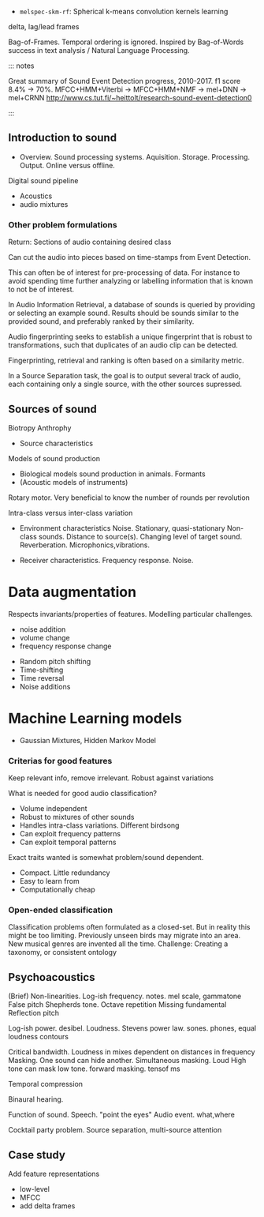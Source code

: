 
* `melspec-skm-rf`: Spherical k-means convolution kernels learning 




delta, lag/lead frames

Bag-of-Frames. Temporal ordering is ignored.
Inspired by Bag-of-Words success in text analysis / Natural Language Processing.



::: notes

Great summary of Sound Event Detection progress, 2010-2017.
f1 score 8.4% -> 70%. MFCC+HMM+Viterbi -> MFCC+HMM+NMF -> mel+DNN -> mel+CRNN 
http://www.cs.tut.fi/~heittolt/research-sound-event-detection0

:::



## Introduction to sound

- Overview. Sound processing systems.
Aquisition. Storage. Processing. Output.
Online versus offline.

Digital sound pipeline

- Acoustics
- audio mixtures


### Other problem formulations

Return: Sections of audio containing desired class

Can cut the audio into pieces based on time-stamps from Event Detection. 

This can often be of interest for pre-processing of data.
For instance to avoid spending time further analyzing or labelling information
that is known to not be of interest.

In Audio Information Retrieval, a database of sounds is queried by providing or selecting an example sound.
Results should be sounds similar to the provided sound, and preferably ranked by their similarity.

Audio fingerprinting seeks to establish a unique fingerprint that is robust to transformations,
such that duplicates of an audio clip can be detected. 

Fingerprinting, retrieval and ranking is often based on a similarity metric.

In a Source Separation task, the goal is to output several track of audio,
each containing only a single source, with the other sources supressed.


## Sources of sound

Biotropy
Anthrophy

- Source characteristics

Models of sound production

- Biological models sound production in animals.
Formants
- (Acoustic models of instruments)

Rotary motor. Very beneficial to know the number of rounds per revolution

Intra-class versus inter-class variation


- Environment characteristics
Noise. Stationary, quasi-stationary
Non-class sounds.
Distance to source(s). Changing level of target sound.
Reverberation.
Microphonics,vibrations.


- Receiver characteristics.
Frequency response.
Noise.



# Data augmentation

Respects invariants/properties of features. Modelling particular challenges.

- noise addition
- volume change
- frequency response change


* Random pitch shifting
* Time-shifting
* Time reversal
* Noise additions

# Machine Learning models

- Gaussian Mixtures, Hidden Markov Model

### Criterias for good features
Keep relevant info, remove irrelevant.
Robust against variations

What is needed for good audio classification?

* Volume independent
* Robust to mixtures of other sounds
* Handles intra-class variations. Different birdsong
* Can exploit frequency patterns
* Can exploit temporal patterns


Exact traits wanted is somewhat problem/sound dependent.

* Compact. Little redundancy
* Easy to learn from
* Computationally cheap

### Open-ended classification
Classification problems often formulated as a closed-set. 
But in reality this might be too limiting.
Previously unseen birds may migrate into an area.
New musical genres are invented all the time.
Challenge: Creating a taxonomy, or consistent ontology

## Psychoacoustics
(Brief)
Non-linearities.
Log-ish frequency. notes. mel scale, gammatone
False pitch
Shepherds tone. Octave repetition
Missing fundamental
Reflection pitch

Log-ish power. desibel. 
Loudness. Stevens power law.
sones.
phones, equal loudness contours

Critical bandwidth. Loudness in mixes dependent on distances in frequency
Masking. One sound can hide another.
Simultaneous masking. Loud High tone can mask low tone.
forward masking. tensof ms

Temporal compression

Binaural hearing.

Function of sound.
Speech. "point the eyes"
Audio event. what,where

Cocktail party problem. Source separation, multi-source attention



## Case study

Add feature representations

* low-level
* MFCC
* add delta frames

